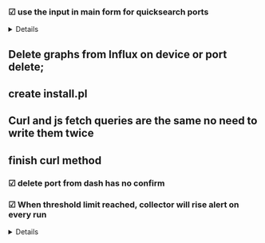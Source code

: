 
### &#x2611; use the input in main form for quicksearch ports

<details>

eg: &#9746; ~~select from ports where name like %name%;~~

&#9746; ~~^!might not work(SQL injection),~~

&#9745; workaround: select all ports and filther by name;

&#9745; then use predefined dashboard func to select by port_ids from inluxdb and show graphs

</details>

## Delete graphs from Influx on device or port delete;

## create install.pl 

## Curl and js fetch queries are the same no need to write them twice

## finish curl method

### &#9745; delete port from dash has no confirm

### &#9745; When threshold limit reached, collector will rise alert on every run

<details>

insert alerts file in tmp tbl;

check for port_id,alert_type_id,active in alerts tbl if found do nothing, else insert as new active

disable active?

after insert tmp: select from alerts where active check if exists in tmp if not disable;

</details>

## 